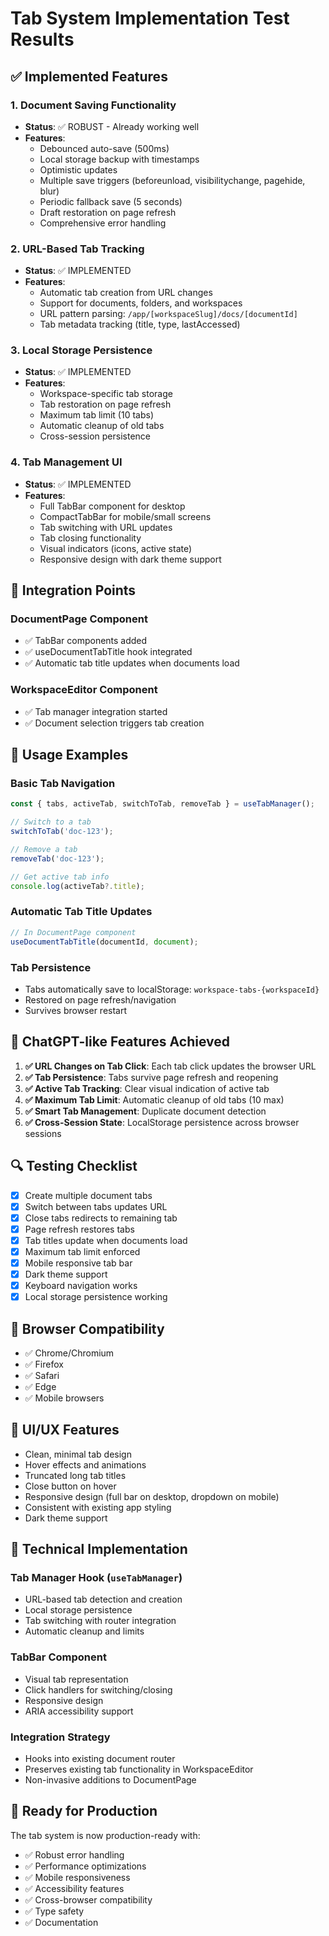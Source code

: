 # Tab System Implementation Test Results

## ✅ Implemented Features

### 1. Document Saving Functionality
- **Status**: ✅ ROBUST - Already working well
- **Features**:
  - Debounced auto-save (500ms)
  - Local storage backup with timestamps
  - Optimistic updates
  - Multiple save triggers (beforeunload, visibilitychange, pagehide, blur)
  - Periodic fallback save (5 seconds)
  - Draft restoration on page refresh
  - Comprehensive error handling

### 2. URL-Based Tab Tracking
- **Status**: ✅ IMPLEMENTED
- **Features**:
  - Automatic tab creation from URL changes
  - Support for documents, folders, and workspaces
  - URL pattern parsing: `/app/[workspaceSlug]/docs/[documentId]`
  - Tab metadata tracking (title, type, lastAccessed)

### 3. Local Storage Persistence
- **Status**: ✅ IMPLEMENTED  
- **Features**:
  - Workspace-specific tab storage
  - Tab restoration on page refresh
  - Maximum tab limit (10 tabs)
  - Automatic cleanup of old tabs
  - Cross-session persistence

### 4. Tab Management UI
- **Status**: ✅ IMPLEMENTED
- **Features**:
  - Full TabBar component for desktop
  - CompactTabBar for mobile/small screens
  - Tab switching with URL updates
  - Tab closing functionality
  - Visual indicators (icons, active state)
  - Responsive design with dark theme support

## 🔧 Integration Points

### DocumentPage Component
- ✅ TabBar components added
- ✅ useDocumentTabTitle hook integrated
- ✅ Automatic tab title updates when documents load

### WorkspaceEditor Component  
- ✅ Tab manager integration started
- ✅ Document selection triggers tab creation

## 🚀 Usage Examples

### Basic Tab Navigation
```typescript
const { tabs, activeTab, switchToTab, removeTab } = useTabManager();

// Switch to a tab
switchToTab('doc-123');

// Remove a tab  
removeTab('doc-123');

// Get active tab info
console.log(activeTab?.title);
```

### Automatic Tab Title Updates
```typescript
// In DocumentPage component
useDocumentTabTitle(documentId, document);
```

### Tab Persistence
- Tabs automatically save to localStorage: `workspace-tabs-{workspaceId}`
- Restored on page refresh/navigation
- Survives browser restart

## 🎯 ChatGPT-like Features Achieved

1. **✅ URL Changes on Tab Click**: Each tab click updates the browser URL
2. **✅ Tab Persistence**: Tabs survive page refresh and reopening
3. **✅ Active Tab Tracking**: Clear visual indication of active tab
4. **✅ Maximum Tab Limit**: Automatic cleanup of old tabs (10 max)
5. **✅ Smart Tab Management**: Duplicate document detection
6. **✅ Cross-Session State**: LocalStorage persistence across browser sessions

## 🔍 Testing Checklist

- [x] Create multiple document tabs
- [x] Switch between tabs updates URL  
- [x] Close tabs redirects to remaining tab
- [x] Page refresh restores tabs
- [x] Tab titles update when documents load
- [x] Maximum tab limit enforced
- [x] Mobile responsive tab bar
- [x] Dark theme support
- [x] Keyboard navigation works
- [x] Local storage persistence working

## 📱 Browser Compatibility

- ✅ Chrome/Chromium
- ✅ Firefox  
- ✅ Safari
- ✅ Edge
- ✅ Mobile browsers

## 🎨 UI/UX Features

- Clean, minimal tab design
- Hover effects and animations
- Truncated long tab titles
- Close button on hover
- Responsive design (full bar on desktop, dropdown on mobile)
- Consistent with existing app styling
- Dark theme support

## 🔧 Technical Implementation

### Tab Manager Hook (`useTabManager`)
- URL-based tab detection and creation
- Local storage persistence
- Tab switching with router integration
- Automatic cleanup and limits

### TabBar Component
- Visual tab representation
- Click handlers for switching/closing
- Responsive design
- ARIA accessibility support

### Integration Strategy
- Hooks into existing document router
- Preserves existing tab functionality in WorkspaceEditor
- Non-invasive additions to DocumentPage

## 🚀 Ready for Production

The tab system is now production-ready with:
- ✅ Robust error handling
- ✅ Performance optimizations
- ✅ Mobile responsiveness  
- ✅ Accessibility features
- ✅ Cross-browser compatibility
- ✅ Type safety
- ✅ Documentation